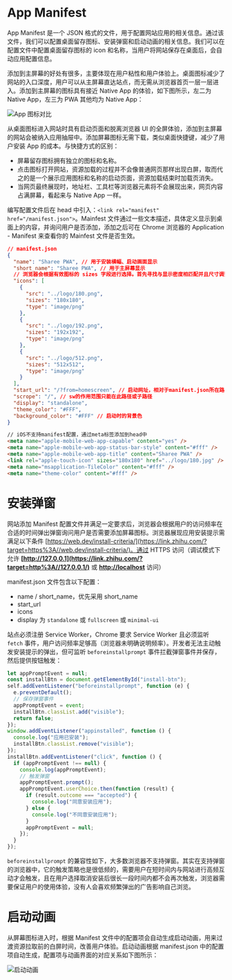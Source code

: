 # App Manifest

App Manifest 是一个 JSON 格式的文件，用于配置网站应用的相关信息。通过该文件，我们可以配置桌面留存图标、安装弹窗和启动动画的相关信息。我们可以在配置文件中配置桌面留存图标的 icon 和名称，当用户将网站保存在桌面后，会自动应用配置信息。

添加到主屏幕的好处有很多，主要体现在用户粘性和用户体验上。桌面图标减少了网站的入口深度，用户可以从主屏幕直达站点，而无需从浏览器首页一层一层进入。添加到主屏幕的图标具有接近 Native App 的体验，如下图所示，左二为 Native App，左三为 PWA 其他均为 Native App：

![App 图标对比](https://s3.ax1x.com/2021/01/25/sOZLCQ.png)

从桌面图标进入网站时具有启动页面和脱离浏览器 UI 的全屏体验，添加到主屏幕的网站会被纳入应用抽屉中。添加屏幕图标无需下载，类似桌面快捷键，减少了用户安装 App 的成本。与快捷方式的区别：

- 屏幕留存图标拥有独立的图标和名称。
- 点击图标打开网站，资源加载的过程并不会像普通网页那样出现白屏，取而代之的是一个展示应用图标和名称的启动页面，资源加载结束时加载页消失。
- 当网页最终展现时，地址栏、工具栏等浏览器元素将不会展现出来，网页内容占满屏幕，看起来与 Native App 一样。

编写配置文件后在 head 中引入：`<link rel="manifest" href="/manifest.json">`。Mainfest 文件通过一些文本描述，具体定义显示到桌面上的内容，并询问用户是否添加，添加之后可在 Chrome 浏览器的 Application - Manifest 来查看你的 Mainfest 文件是否生效。

```json
// manifest.json
{
  "name": "Sharee PWA", // 用于安装横幅、启动画面显示
  "short_name": "Sharee PWA", // 用于主屏幕显示
  // 浏览器会根据有效图标的 sizes 字段进行选择。首先寻找与显示密度相匹配并且尺寸调整到 48dp 屏幕密度的图标
  "icons": [
    {
      "src": "../logo/180.png",
      "sizes": "180x180",
      "type": "image/png"
    },
    {
      "src": "../logo/192.png",
      "sizes": "192x192",
      "type": "image/png"
    },
    {
      "src": "../logo/512.png",
      "sizes": "512x512",
      "type": "image/png"
    }
  ],
  "start_url": "/?from=homescreen", // 启动网址，相对于manifest.json所在路径
  "scrope": "/", // sw的作用范围只能在此路径或子路径
  "display": "standalone",
  "theme_color": "#FFF",
  "background_color": "#FFF" // 启动时的背景色
}
```

```html
// iOS不支持manifest配置，通过meta标签添加到head中
<meta name="apple-mobile-web-app-capable" content="yes" />
<meta name="apple-mobile-web-app-status-bar-style" content="#fff" />
<meta name="apple-mobile-web-app-title" content="Sharee PWA" />
<link rel="apple-touch-icon" sizes="180x180" href="../logo/180.jpg" />
<meta name="msapplication-TileColor" content="#fff" />
<meta name="theme-color" content="#fff" />
```

# 安装弹窗

网站添加 Manifest 配置文件并满足一定要求后，浏览器会根据用户的访问频率在合适的时间弹出弹窗询问用户是否需要添加屏幕图标。浏览器展现应用安装提示需满足以下条件 [https://web.dev/install-criteria/](https://link.zhihu.com/?target=https%3A//web.dev/install-criteria/)。通过 HTTPS 访问（调试模式下允许 **[http://127.0.0.1](https://link.zhihu.com/?target=http%3A//127.0.0.1/)** 或 **[http://localhost](https://link.zhihu.com/?target=http%3A//localhost/)** 访问）

manifest.json 文件包含以下配置：

- name / short_name，优先采用 short_name
- start_url
- icons
- display 为 `standalone` 或 `fullscreen` 或 `minimal-ui`

站点必须注册 Service Worker，Chrome 要求 Service Worker 且必须监听 `fetch` 事件，用户访问频率足够高（浏览器未明确说明频率）。开发者无法主动触发安装提示的弹出，但可监听 `beforeinstallprompt` 事件拦截弹窗事件并保存，然后提供按钮触发：

```js
let appPromptEvent = null;
const installBtn = document.getElementById("install-btn");
self.addEventListener("beforeinstallprompt", function (e) {
  e.preventDefault();
  // 保存弹窗事件
  appPromptEvent = event;
  installBtn.classList.add("visible");
  return false;
});
window.addEventListener("appinstalled", function () {
  console.log("应用已安装");
  installBtn.classList.remove("visible");
});
installBtn.addEventListener("click", function () {
  if (appPromptEvent !== null) {
    console.log(appPromptEvent);
    // 触发弹窗
    appPromptEvent.prompt();
    appPromptEvent.userChoice.then(function (result) {
      if (result.outcome === "accepted") {
        console.log("同意安装应用");
      } else {
        console.log("不同意安装应用");
      }
      appPromptEvent = null;
    });
  }
});
```

`beforeinstallprompt` 的兼容性如下，大多数浏览器不支持弹窗。其实在支持弹窗的浏览器中，它的触发策略也是很低频的，需要用户在短时间内与网站进行高频互动才会触发，且在用户选择取消安装后很长一段时间内都不会再次触发，浏览器需要保证用户的使用体验，没有人会喜欢频繁弹出的广告影响自己浏览。

# 启动动画

从屏幕图标进入时，根据 Manifest 文件中的配置项会自动生成启动动画，用来过渡资源拉取前的白屏时间，改善用户体验。启动动画根据 manifest.json 中的配置项自动生成，配置项与动画界面的对应关系如下图所示：

![启动动画](https://s3.ax1x.com/2021/01/25/sOKj0I.png)
